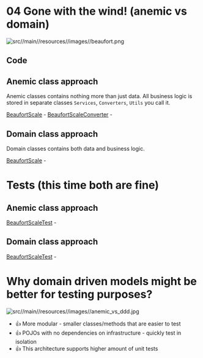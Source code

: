 # 04 Gone with the wind! (anemic vs domain)

![src//main//resources//images//beaufort.png](src//test//resources//images//beaufort.png)

## Code

## Anemic class approach

Anemic classes contains nothing more than just data.
All business logic is stored in separate classes `Services`, `Converters`, `Utils` you call it.

[BeaufortScale](src//main//java//io//github//javafaktura//s01e05//anemic//BeaufortScale.java) -
[BeaufortScaleConverter](src//main//java//io//github//javafaktura//s01e05//anemic//BeaufortScaleConverter.java) -

## Domain class approach

Domain classes contains both data and business logic.

[BeaufortScale](src//main//java//io//github//javafaktura//s01e05//ddd//BeaufortScale.java) -

# Tests (this time both are fine)

## Anemic class approach

[BeaufortScaleTest](src//test//java//io//github//javafaktura//s01e05//anemic//BeaufortScaleTest.java) -

## Domain class approach

[BeaufortScaleTest](src//test//java//io//github//javafaktura//s01e05//domain//BeaufortScaleTest.java) -

# Why domain driven models might be better for testing purposes?

![src//main//resources//images//anemic_vs_ddd.jpg](src//test//resources//images//anemic_vs_ddd.jpg)

* :+1: More modular - smaller classes/methods that are easier to test
* :+1: POJOs with no dependencies on infrastructure - quickly test in isolation
* :+1: This architecture supports higher amount of unit tests


